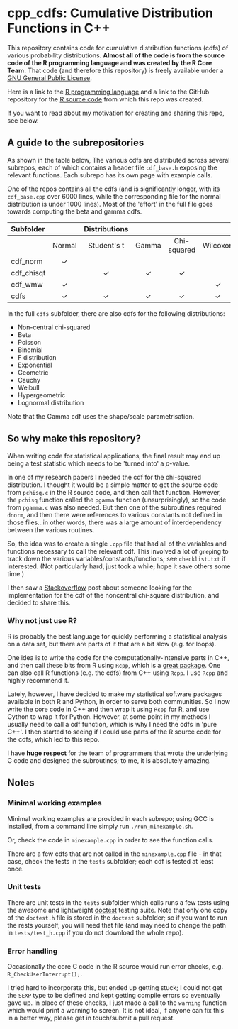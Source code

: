 # cpp\_cdfs: Cumulative Distribution Functions in C++

This repository contains code for cumulative distribution functions (cdfs)
of various probability distributions. **Almost all of the code is from the
source code of the R programming language and was created by the R Core Team.**
That code (and therefore this repository) is freely available under a
[GNU General Public License](https://www.R-project.org/Licenses/).

Here is a link to the [R programming language](https://www.r-project.org)
and a link to the GitHub repository for
the [R source code](https://github.com/wch/r-source) from which this
repo was created.

If you want to read about my motivation for creating and sharing this repo,
see below.



## A guide to the subrepositories

As shown in the table below, The various cdfs are distributed across several
subrepos, each of which contains a header file `cdf_base.h` exposing the
relevant functions. Each subrepo has its own page with example calls.

One of the repos contains all the cdfs (and is significantly longer, with
its `cdf_base.cpp` over 6000 lines, while the corresponding file for the
normal distribution is under 1000 lines). Most of the 'effort' in the full
file goes towards computing the beta and gamma cdfs.

|  Subfolder  |           |Distributions|        |             |           |
| :---------  | :-------: | :---------: | :----: | :---------: | :--------:|
|             | Normal    | Student's t | Gamma  | Chi-squared | Wilcoxon  |
| cdf_norm    | &check;   |             |        |             |           |
| cdf_chisqt  |           | &check;     | &check;| &check;     |           |
| cdf_wmw     | &check;   |             |        |             | &check;   |
| cdfs        | &check;   | &check;     | &check;| &check;     | &check;   |

In the full `cdfs` subfolder, there are also cdfs for the following distributions:

  - Non-central chi-squared
  - Beta
  - Poisson
  - Binomial
  - F distribution
  - Exponential
  - Geometric
  - Cauchy
  - Weibull
  - Hypergeometric
  - Lognormal distribution

Note that the Gamma cdf uses the shape/scale parametrisation.

## So why make this repository?

When writing code for statistical applications, the final result may end up
being a test statistic which needs to be 'turned into' a *p*-value.

In one of my research papers I needed the cdf for the chi-squared
distribution. I thought it would be a simple matter
to get the source code from `pchisq.c` in the R source code, and then call that
function. However, the `pchisq` function called the `pgamma` function
(unsurprisingly), so the code from `pgamma.c` was also needed. But then
one of the subroutines required `dnorm`, and then there were references to
various constants not defined in those files...in other words, there was a large
amount of interdependency between the various routines.

So, the idea was to create a single `.cpp` file that had all of the variables
and functions necessary to call the relevant cdf. This involved a lot
of `grep`ing to track down the various
variables/constants/functions; see `checklist.txt` if interested.
(Not particularly hard, just took a while; hope it save others some time.)


I then saw
a [Stackoverflow](https://stackoverflow.com/questions/55010268/is-there-a-built-in-chi-square-cdf-function-in-c) post about someone looking for the implementation
for the cdf of the noncentral chi-square distribution, and decided to share
this.

### Why not just use R?

R is probably the best language for quickly performing a statistical analysis
on a data set, but there are parts of it that are a bit slow (e.g. for loops).

One idea is to write the code for the computationally-intensive parts in C++,
and then call these bits from R using `Rcpp`, which is
a [great package](https://cran.r-project.org/web/packages/Rcpp/index.html).
One can also call R functions (e.g. the cdfs) from
C++ using `Rcpp`. I use `Rcpp` and highly recommend it.

Lately, however, I have decided to make my statistical software packages
available in both R and Python, in order to serve both communities. So I now
write the core code in C++ and then wrap it using `Rcpp` for R, and use
Cython to wrap it
for Python. However, at some point in my methods I usually need to call a cdf
function, which is why I need the cdfs in 'pure C++'. I then started to seeing
if I could use parts of the R source code for the cdfs, which led to this repo.

I have **huge respect** for the team of programmers that wrote the underlying
C code and designed the subroutines; to me, it is absolutely amazing.


## Notes

### Minimal working examples

Minimal working examples are provided in each subrepo; using GCC is installed,
from a command line simply run `./run_minexample.sh`.

Or, check the code in `minexample.cpp` in order to see the function calls.

There are a few cdfs that are not called in the `minexample.cpp` file - in that
case, check the tests in the `tests` subfolder; each cdf is tested at least
once.


### Unit tests

There are unit tests in the `tests` subfolder which calls runs
a few tests using the awesome and lightweight
[doctest](https://github.com/doctest/doctest) testing suite. Note that only one
copy of the `doctest.h` file is stored in the `doctest` subfolder; so if you
want to run the rests yourself, you will need that file (and may need to change
the path in `tests/test_h.cpp` if you do not download the whole repo).


<!--
### Dependencies

If you are interested in seeing how the implementations of the distributions depend
on each other, see here.
-->


### Error handling

Occasionally the core C code in the R source would run error checks, e.g.
`R_CheckUserInterrupt();`.

I tried hard to incorporate this, but ended up getting stuck; I could not
get the `SEXP` type to be defined and kept getting compile errors so eventually
gave up. In place of these checks, I just made a call to the `warning` function
which would print a warning to screen. It is not ideal, if anyone can fix this
in a better way, please get in touch/submit a pull request.
